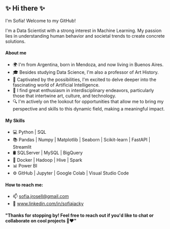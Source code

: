 ## ✨ Hi there ✨
I'm Sofía! Welcome to my GitHub!

I'm a Data Scientist with a strong interest in Machine Learning. My passion lies in understanding human behavior and societal trends to create concrete solutions.

#### About me
- 🌍 I'm from Argentina, born in Mendoza, and now living in Buenos Aires.
- 🎓 Besides studying Data Science, I'm also a professor of Art History.
- 🌱 Captivated by the possibilities, I'm excited to delve deeper into the fascinating world of Artificial Intelligence.
- 💫 I find great enthusiasm in interdisciplinary endeavors, particularly those that intertwine art, culture, and technology.
- 🔍 I'm actively on the lookout for opportunities that allow me to bring my perspective and skills to this dynamic field, making a meaningful impact.

#### My Skills
- 💻 Python | SQL
- 📚 Pandas | Numpy | Matplotlib | Seaborn | Scikit-learn | FastAPI | Streamlit
- 🛢 SQLServer | MySQL | BigQuery
- 🔧 Docker | Hadoop | Hive | Spark
- 📊 Power BI
- ⚙️ GitHub | Jupyter | Google Colab | Visual Studio Code

#### How to reach me: 
- 📫 sofia.jrosell@gmail.com
- 💼 www.linkedin.com/in/sofiajacky

#### "Thanks for stopping by! Feel free to reach out if you'd like to chat or collaborate on cool projects 🚀❤️" 
